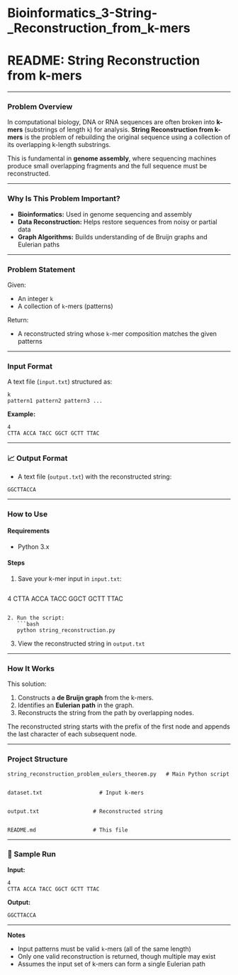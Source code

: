 # Bioinformatics_3-String-_Reconstruction_from_k-mers

# README: String Reconstruction from k-mers

---

### Problem Overview

In computational biology, DNA or RNA sequences are often broken into **k-mers** (substrings of length `k`) for analysis. **String Reconstruction from k-mers** is the problem of rebuilding the original sequence using a collection of its overlapping k-length substrings.

This is fundamental in **genome assembly**, where sequencing machines produce small overlapping fragments and the full sequence must be reconstructed.

---

### Why Is This Problem Important?

*  **Bioinformatics:** Used in genome sequencing and assembly
* **Data Reconstruction:** Helps restore sequences from noisy or partial data
* **Graph Algorithms:** Builds understanding of de Bruijn graphs and Eulerian paths

---

### Problem Statement

Given:

* An integer `k`
* A collection of `k`-mers (patterns)

Return:

* A reconstructed string whose `k`-mer composition matches the given patterns

---

### Input Format

A text file (`input.txt`) structured as:

```
k
pattern1 pattern2 pattern3 ...
```

**Example:**

```
4
CTTA ACCA TACC GGCT GCTT TTAC
```

---

### 📈 Output Format

* A text file (`output.txt`) with the reconstructed string:

```
GGCTTACCA
```

---

### How to Use

#### Requirements

* Python 3.x

#### Steps

1. Save your k-mer input in `input.txt`:

   ```
   ```

4
CTTA ACCA TACC GGCT GCTT TTAC

````

2. Run the script:
   ```bash
   python string_reconstruction.py
````

3. View the reconstructed string in `output.txt`

---

### How It Works

This solution:

1. Constructs a **de Bruijn graph** from the k-mers.
2. Identifies an **Eulerian path** in the graph.
3. Reconstructs the string from the path by overlapping nodes.

The reconstructed string starts with the prefix of the first node and appends the last character of each subsequent node.

---

### Project Structure

```
string_reconstruction_problem_eulers_theorem.py   # Main Python script


dataset.txt                  # Input k-mers


output.txt                 # Reconstructed string


README.md                  # This file
```

---

### 📆 Sample Run

**Input:**

```
4
CTTA ACCA TACC GGCT GCTT TTAC
```

**Output:**

```
GGCTTACCA
```

---

**Notes**

* Input patterns must be valid `k`-mers (all of the same length)
* Only one valid reconstruction is returned, though multiple may exist
* Assumes the input set of k-mers can form a single Eulerian path


